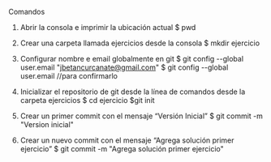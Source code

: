 Comandos
1. Abrir la consola e imprimir la ubicación actual
$ pwd

2. Crear una carpeta llamada ejercicios desde la consola
$ mkdir ejercicio

3. Configurar nombre e email globalmente en git
$ git config --global user.email "jbetancurcanate@gmail.com"
$ git config --global user.email //para confirmarlo

4. Inicializar el repositorio de git desde la línea de comandos desde la carpeta ejercicios
$ cd ejercicio
$git init

5. Crear un primer commit con el mensaje “Versión Inicial”
$ git commit -m "Version inicial"

6. Crear un nuevo commit con el mensaje “Agrega solución primer ejercicio”
$ git commit -m "Agrega solución primer ejercicio"